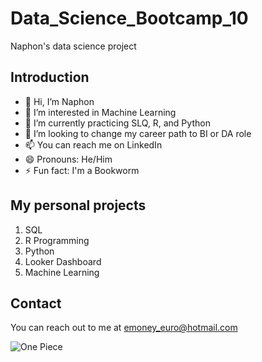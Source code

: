 # Data_Science_Bootcamp_10
Naphon's data science project

## Introduction
- 👋 Hi, I’m Naphon
- 👀 I’m interested in Machine Learning
- 🌱 I’m currently practicing SLQ, R, and Python
- 💞️ I’m looking to change my career path to BI or DA role
- 📫 You can reach me on LinkedIn
- 😄 Pronouns: He/Him
- ⚡ Fun fact: I'm a Bookworm

## My personal projects
1. SQL
2. R Programming
3. Python
4. Looker Dashboard
5. Machine Learning


## Contact
You can reach out to me at emoney_euro@hotmail.com

![One Piece](https://static1.srcdn.com/wordpress/wp-content/uploads/2023/03/vegapunk-and-his-satellites-in-one-piece.jpg)

